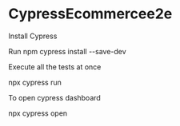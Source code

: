 # CypressEcommercee2e

Install Cypress

Run npm cypress install --save-dev

Execute all the tests at once

npx cypress run

To open cypress dashboard

npx cypress open
